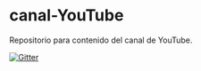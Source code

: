 # canal-YouTube
Repositorio para contenido del canal de YouTube.

[![Gitter](https://img.shields.io/gitter/room/EventosJEspanol/Lobby.svg?style=flat-square)](https://gitter.im/EventosJEspanol/Lobby)

